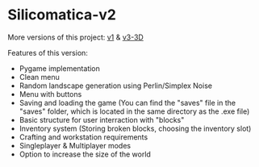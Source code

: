 # Silicomatica-v2

More versions of this project:
[v1](https://github.com/Lavarite/Silicomatica-v1-Python) & [v3-3D](https://github.com/Lavarite/Silicomatica-3D)

Features of this version: 
 - Pygame implementation
 - Clean menu
 - Random landscape generation using Perlin/Simplex Noise
 - Menu with buttons
 - Saving and loading the game (You can find the "saves" file in the "saves" folder, which is located in the same directory as the .exe file)
 - Basic structure for user interraction with "blocks"
 - Inventory system (Storing broken blocks, choosing the inventory slot)
 - Crafting and workstation requirements
 - Singleplayer & Multiplayer modes
 - Option to increase the size of the world
